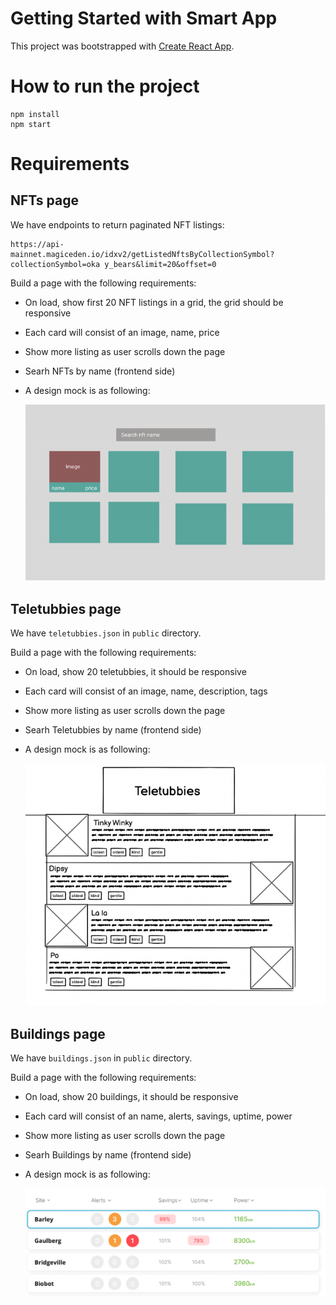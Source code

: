 # Getting Started with Smart App

This project was bootstrapped with [Create React App](https://github.com/facebook/create-react-app).

# How to run the project

```
npm install
npm start
```

# Requirements

## NFTs page

We have endpoints to return paginated NFT listings:

```
https://api-mainnet.magiceden.io/idxv2/getListedNftsByCollectionSymbol?collectionSymbol=oka y_bears&limit=20&offset=0
```

Build a page with the following requirements:

- On load, show first 20 NFT listings in a grid, the grid should be responsive
- Each card will consist of an image, name, price
- Show more listing as user scrolls down the page
- Searh NFTs by name (frontend side)
- A design mock is as following:

  <img src="./public/NFTs.png" />

## Teletubbies page

We have `teletubbies.json` in `public` directory.

Build a page with the following requirements:

- On load, show 20 teletubbies, it should be responsive
- Each card will consist of an image, name, description, tags
- Show more listing as user scrolls down the page
- Searh Teletubbies by name (frontend side)
- A design mock is as following:

  <img src="./public/teletubbies.png" />

## Buildings page

We have `buildings.json` in `public` directory.

Build a page with the following requirements:

- On load, show 20 buildings, it should be responsive
- Each card will consist of an name, alerts, savings, uptime, power
- Show more listing as user scrolls down the page
- Searh Buildings by name (frontend side)
- A design mock is as following:

  <img src="./public/buildings.png" />
